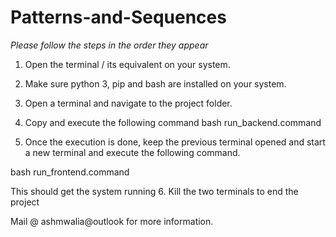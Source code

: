 # Patterns-and-Sequences

*Please follow the steps in the order they appear*
1. Open the terminal / its equivalent on your system.

2. Make sure python 3, pip and bash are installed on your system.

3. Open a terminal and navigate to the project folder.

4. Copy and execute the following command
bash run_backend.command


5. Once the execution is done, keep the previous terminal opened and start a new terminal and execute the following command.

bash run_frontend.command

This should get the system running
6. Kill the two terminals to end the project

Mail @ ashmwalia@outlook for more information.
